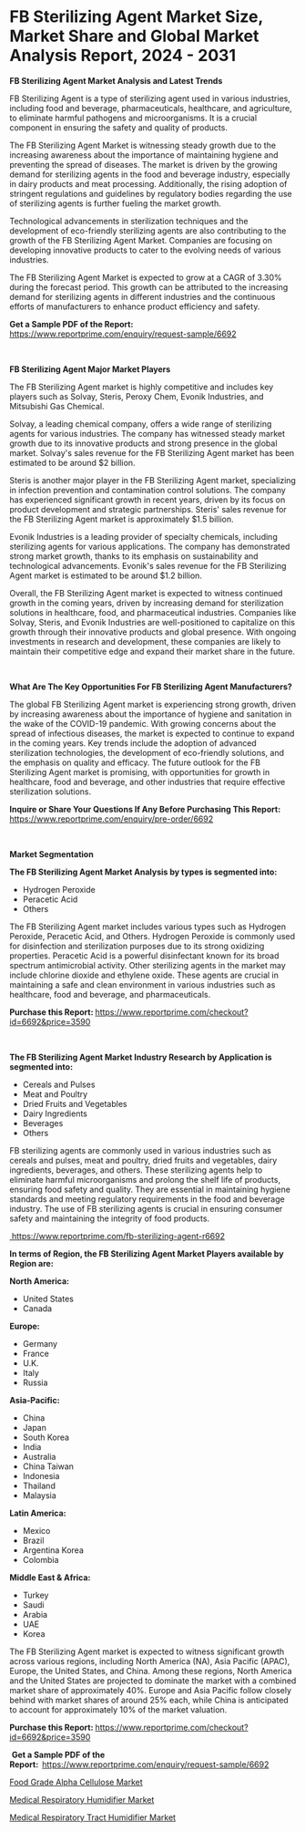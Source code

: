 <p><h1>FB Sterilizing Agent Market Size, Market Share and Global Market Analysis Report, 2024 - 2031</h1></p><p><strong>FB Sterilizing Agent Market Analysis and Latest Trends</strong></p>
<p><p>FB Sterilizing Agent is a type of sterilizing agent used in various industries, including food and beverage, pharmaceuticals, healthcare, and agriculture, to eliminate harmful pathogens and microorganisms. It is a crucial component in ensuring the safety and quality of products.</p><p>The FB Sterilizing Agent Market is witnessing steady growth due to the increasing awareness about the importance of maintaining hygiene and preventing the spread of diseases. The market is driven by the growing demand for sterilizing agents in the food and beverage industry, especially in dairy products and meat processing. Additionally, the rising adoption of stringent regulations and guidelines by regulatory bodies regarding the use of sterilizing agents is further fueling the market growth.</p><p>Technological advancements in sterilization techniques and the development of eco-friendly sterilizing agents are also contributing to the growth of the FB Sterilizing Agent Market. Companies are focusing on developing innovative products to cater to the evolving needs of various industries.</p><p>The FB Sterilizing Agent Market is expected to grow at a CAGR of 3.30% during the forecast period. This growth can be attributed to the increasing demand for sterilizing agents in different industries and the continuous efforts of manufacturers to enhance product efficiency and safety.</p></p>
<p><strong>Get a Sample PDF of the Report:&nbsp;</strong> <a href="https://www.reportprime.com/enquiry/request-sample/6692">https://www.reportprime.com/enquiry/request-sample/6692</a></p>
<p>&nbsp;</p>
<p><strong>FB Sterilizing Agent Major Market Players</strong></p>
<p><p>The FB Sterilizing Agent market is highly competitive and includes key players such as Solvay, Steris, Peroxy Chem, Evonik Industries, and Mitsubishi Gas Chemical.  </p><p>Solvay, a leading chemical company, offers a wide range of sterilizing agents for various industries. The company has witnessed steady market growth due to its innovative products and strong presence in the global market. Solvay's sales revenue for the FB Sterilizing Agent market has been estimated to be around $2 billion.</p><p>Steris is another major player in the FB Sterilizing Agent market, specializing in infection prevention and contamination control solutions. The company has experienced significant growth in recent years, driven by its focus on product development and strategic partnerships. Steris' sales revenue for the FB Sterilizing Agent market is approximately $1.5 billion.</p><p>Evonik Industries is a leading provider of specialty chemicals, including sterilizing agents for various applications. The company has demonstrated strong market growth, thanks to its emphasis on sustainability and technological advancements. Evonik's sales revenue for the FB Sterilizing Agent market is estimated to be around $1.2 billion.</p><p>Overall, the FB Sterilizing Agent market is expected to witness continued growth in the coming years, driven by increasing demand for sterilization solutions in healthcare, food, and pharmaceutical industries. Companies like Solvay, Steris, and Evonik Industries are well-positioned to capitalize on this growth through their innovative products and global presence. With ongoing investments in research and development, these companies are likely to maintain their competitive edge and expand their market share in the future.</p></p>
<p>&nbsp;</p>
<p><strong>What Are The Key Opportunities For FB Sterilizing Agent Manufacturers?</strong></p>
<p><p>The global FB Sterilizing Agent market is experiencing strong growth, driven by increasing awareness about the importance of hygiene and sanitation in the wake of the COVID-19 pandemic. With growing concerns about the spread of infectious diseases, the market is expected to continue to expand in the coming years. Key trends include the adoption of advanced sterilization technologies, the development of eco-friendly solutions, and the emphasis on quality and efficacy. The future outlook for the FB Sterilizing Agent market is promising, with opportunities for growth in healthcare, food and beverage, and other industries that require effective sterilization solutions.</p></p>
<p><strong>Inquire or Share Your Questions If Any Before Purchasing This Report:</strong> <a href="https://www.reportprime.com/enquiry/pre-order/6692">https://www.reportprime.com/enquiry/pre-order/6692</a></p>
<p>&nbsp;</p>
<p><strong>Market Segmentation</strong></p>
<p><strong>The FB Sterilizing Agent Market Analysis by types is segmented into:</strong></p>
<p><ul><li>Hydrogen Peroxide</li><li>Peracetic Acid</li><li>Others</li></ul></p>
<p><p>The FB Sterilizing Agent market includes various types such as Hydrogen Peroxide, Peracetic Acid, and Others. Hydrogen Peroxide is commonly used for disinfection and sterilization purposes due to its strong oxidizing properties. Peracetic Acid is a powerful disinfectant known for its broad spectrum antimicrobial activity. Other sterilizing agents in the market may include chlorine dioxide and ethylene oxide. These agents are crucial in maintaining a safe and clean environment in various industries such as healthcare, food and beverage, and pharmaceuticals.</p></p>
<p><strong>Purchase this Report:&nbsp;</strong><a href="https://www.reportprime.com/checkout?id=6692&price=3590">https://www.reportprime.com/checkout?id=6692&price=3590</a></p>
<p>&nbsp;</p>
<p><strong>The FB Sterilizing Agent Market Industry Research by Application is segmented into:</strong></p>
<p><ul><li>Cereals and Pulses</li><li>Meat and Poultry</li><li>Dried Fruits and Vegetables</li><li>Dairy Ingredients</li><li>Beverages</li><li>Others</li></ul></p>
<p><p>FB sterilizing agents are commonly used in various industries such as cereals and pulses, meat and poultry, dried fruits and vegetables, dairy ingredients, beverages, and others. These sterilizing agents help to eliminate harmful microorganisms and prolong the shelf life of products, ensuring food safety and quality. They are essential in maintaining hygiene standards and meeting regulatory requirements in the food and beverage industry. The use of FB sterilizing agents is crucial in ensuring consumer safety and maintaining the integrity of food products.</p></p>
<p><a href="https://www.reportprime.com/fb-sterilizing-agent-r6692">&nbsp;https://www.reportprime.com/fb-sterilizing-agent-r6692</a></p>
<p><strong>In terms of Region, the FB Sterilizing Agent Market Players available by Region are:</strong></p>
<p>
    <p> <strong> North America: </strong>
        <ul>
            <li>United States</li>
            <li>Canada</li>
        </ul>
        </p> 
    <p> <strong> Europe: </strong>
        <ul>
            <li>Germany</li>
            <li>France</li>
            <li>U.K.</li>
            <li>Italy</li>
            <li>Russia</li>
        </ul>
        </p> 
    <p> <strong> Asia-Pacific: </strong>
        <ul>
            <li>China</li>
            <li>Japan</li>
            <li>South Korea</li>
            <li>India</li>
            <li>Australia</li>
            <li>China Taiwan</li>
            <li>Indonesia</li>
            <li>Thailand</li>
            <li>Malaysia</li>
        </ul>
        </p> 
    <p> <strong> Latin America: </strong>
        <ul>
            <li>Mexico</li>
            <li>Brazil</li>
            <li>Argentina Korea</li>
            <li>Colombia</li>
        </ul>
        </p> 
    <p> <strong> Middle East & Africa: </strong>
        <ul>
            <li>Turkey</li>
            <li>Saudi</li>
            <li>Arabia</li>
            <li>UAE</li>
            <li>Korea</li>
        </ul>
    </p>
    </p>
<p><p>The FB Sterilizing Agent market is expected to witness significant growth across various regions, including North America (NA), Asia Pacific (APAC), Europe, the United States, and China. Among these regions, North America and the United States are projected to dominate the market with a combined market share of approximately 40%. Europe and Asia Pacific follow closely behind with market shares of around 25% each, while China is anticipated to account for approximately 10% of the market valuation.</p></p>
<p><strong>Purchase this Report: </strong><a href="https://www.reportprime.com/checkout?id=6692&price=3590">https://www.reportprime.com/checkout?id=6692&price=3590</a></p>
<p>&nbsp;<strong>Get a Sample PDF of the Report:&nbsp;&nbsp;</strong><a href="https://www.reportprime.com/enquiry/request-sample/6692">https://www.reportprime.com/enquiry/request-sample/6692</a></p>
<p><strong></strong></p>
<p><p><a href="https://github.com/bmorecock/Market-Research-Report-List-4/blob/main/food-grade-alpha-cellulose-market.md">Food Grade Alpha Cellulose Market</a></p><p><a href="https://issuu.com/reportprime-2/docs/medical-respiratory-humidifier-market-size-2030.pp">Medical Respiratory Humidifier Market</a></p><p><a href="https://issuu.com/reportprime-2/docs/medical-respiratory-tract-humidifier-market-size-2">Medical Respiratory Tract Humidifier Market</a></p></p>